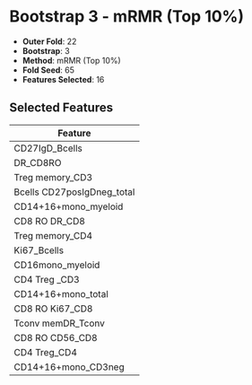 # Bootstrap 3 - mRMR (Top 10%)

- **Outer Fold**: 22
- **Bootstrap**: 3
- **Method**: mRMR (Top 10%)
- **Fold Seed**: 65
- **Features Selected**: 16

## Selected Features

| Feature |
|---------|
| CD27IgD_Bcells |
| DR_CD8RO |
| Treg memory_CD3 |
| Bcells CD27posIgDneg_total |
| CD14+16+mono_myeloid |
| CD8 RO DR_CD8 |
| Treg memory_CD4 |
| Ki67_Bcells |
| CD16mono_myeloid |
| CD4 Treg _CD3 |
| CD14+16+mono_total |
| CD8 RO Ki67_CD8 |
| Tconv memDR_Tconv |
| CD8 RO CD56_CD8 |
| CD4 Treg_CD4 |
| CD14+16+mono_CD3neg |
